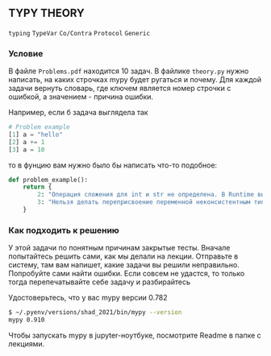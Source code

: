 ## TYPY THEORY

`typing` `TypeVar` `Co/Contra` `Protocol` `Generic`

### Условие

В файле `Problems.pdf` находится 10 задач. В файлике `theory.py` нужно написать, на каких строчках mypy будет ругаться и почему.
Для каждой задачи вернуть словарь, где ключем является номер строчки с ошибкой, а значением - причина ошибки.

Например, если б задача выглядела так
```python
# Problem example
[1] a = "hello"
[2] a += 1
[3] a = 10
```
то в фунцию вам нужно было бы написать что-то подобное:
```python
def problem_example():
    return {
        2: "Операция сложения для int и str не определена. В Runtime вылетела бы ошибка",
        3: "Нельзя делать переприсвоение переменной неконсистентным типом. Это может привести к TypeError при вызове методов, которые ниже по коду работают с изначальным типом"
    }
```

### Как подходить к решению

У этой задачи по понятным причинам закрытые тесты. Вначале попытайтесь решить сами, как мы делали на лекции. 
Отправьте в систему, там вам напишет, какие задачи вы решили неправильно.
Попробуйте сами найти ошибки. Если совсем не удастся, то только тогда перепечатывайте себе задачу и разбирайтесь

Удостоверьтесь, что у вас mypy версии 0.782

```bash
$ ~/.pyenv/versions/shad_2021/bin/mypy --version
mypy 0.910
```

Чтобы запускать mypy в jupyter-ноутбуке, посмотрите Readme в папке с лекциями.
